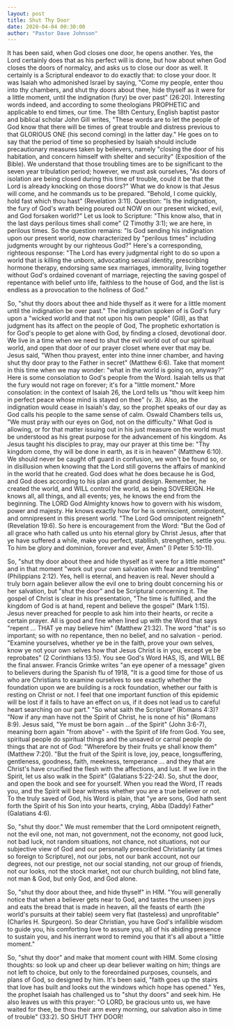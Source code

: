 ```yaml
---
layout: post
title: Shut Thy Door 
date: 2020-04-04 00:30:00
author: "Pastor Dave Johnson"
---
```


It has been said, when God closes one door, he opens another.  Yes, the Lord certainly does that as his perfect will is done, but how about when God closes the doors of normalcy, and asks us to close our door as well.  It certainly is a Scriptural endeavor to do exactly that: to close your door.  It was Isaiah who admonished Israel by saying, "Come my people, enter thou into thy chambers, and shut thy doors about thee, hide thyself as it were for a little moment, until the indignation (fury) be over past" (26:20). Interesting words indeed, and according to some theologians PROPHETIC and applicable to end times, our time.  The 18th Century, English baptist pastor and biblical scholar John Gill writes, "These words are to let the people of God know that there will be times of great trouble and distress previous to that GLORIOUS ONE (his second coming) in the latter day."  He goes on to say that the period of time so prophesied by Isaiah should include precautionary measures taken by believers, namely "closing the door of his habitation, and concern himself with shelter and security"  (Exposition of the Bible).   We understand that those troubling times are to be significant to the seven year tribulation period; however, we must ask ourselves, "As doors of isolation are being closed during this time of trouble, could it be that the Lord is already knocking on those doors?"   What we do know is that Jesus will come, and he commands us to be prepared.  "Behold, I come quickly, hold fast which thou hast" (Revelation 3:11).   Question: "Is the indignation, the fury of God's wrath being poured out NOW on our present wicked, evil, and God forsaken world?"  Let us look to Scripture: "This know also, that in the last days perilous times shall come" (2 Timothy 3:1); we are here, in perilous times.  So the question remains: "Is God sending his indignation upon our present world, now characterized by "perilous times" including judgments wrought by our righteous God?"   Here's a corresponding, righteous response: "The Lord has every judgmental right to do so upon a world that is killing the unborn, advocating sexual identity, prescribing hormone therapy, endorsing same sex marriages, immorality,  living together without God's ordained covenant of marriage, rejecting the saving gospel of repentance with belief unto life,  faithless to the house of God, and the list is endless as a provocation to the holiness of God." 

So, "shut thy doors about thee and hide thyself as it were for a little moment until the indignation be over past."  The indignation spoken of is God's fury upon a "wicked world and that not upon his own people" (Gill), as that judgment has its affect on the people of God,  The prophetic exhortation is for God's people to get alone with God, by finding a closed, devotional door.  We live in a time when we need to shut the evil world out of our spiritual world, and open that door of our prayer closet where ever that may be.  Jesus said, "When thou prayest, enter into thine inner chamber, and having shut thy door pray to the Father in secret" (Matthew 6:6). Take that moment in this time when we may wonder: "what in the world is going on, anyway?"  Here is some consolation to God's people from the Word.  Isaiah tells us that the fury would not rage on forever; it's for a "little moment."   More consolation: in the context of Isaiah 26, the Lord tells us "thou wilt keep him in perfect peace whose mind is stayed on thee" (v. 3).  Also, as the indignation would cease in Isaiah's day, so the prophet speaks of our day as God calls his people to the same sense of calm.  Oswald Chambers tells us, "We must pray with our eyes on God, not on the difficulty."   What God is allowing, or for that matter issuing out in his just measure on the world must be understood as his great purpose for the advancement of his kingdom.  As Jesus taught his disciples to pray, may our prayer at this time be: "Thy kingdom come, thy will be done in earth, as it is in heaven" (Matthew 6:10).  We should never be caught off guard in confusion, we won't be found so, or in disillusion when knowing that the Lord still governs the affairs of mankind in the world that he created.  God does what he does because he is God, and God does according to his plan and grand design.  Remember, he created the world, and WILL control the world, as being SOVEREIGN.  He knows all, all things, and all events; yes, he knows the end from the beginning.  The LORD God Almighty knows how to govern with his wisdom, power and majesty.  He knows exactly how for he is omniscient, omnipotent, and omnipresent in this present world.  "The Lord God omnipotent reigneth" (Revelation 19:6).  So here is encouragement from the Word:  "But the God of all grace who hath called us unto his eternal glory by Christ Jesus, after that ye have suffered a while, make you perfect, stabllish, strengthen, settle you.  To him be glory and dominion, forever and ever, Amen" (I Peter 5:10-11).

So, "shut thy door about thee and hide thyself as it were for a little moment" and in that moment "work out  your own salvation with fear and trembling" (Philippians 2:12).  Yes, hell is eternal, and heaven is real. Never should a truly born again believer allow the evil one to bring doubt concerning his or her salvation, but "shut the door" and be Scriptural concerning it.  The gospel of Christ is clear in his presentation, "The time is fulfilled, and the kingdom of God is at hand, repent and believe the gospel" (Mark 1:15).  Jesus never preached for people to ask him into their hearts, or recite a certain prayer.  All is good and fine when lined up with the Word that says "repent ... THAT ye may believe him" (Matthew 21:32).  The word "that" is so important; so with no repentance, then no belief, and no salvation - period.  "Examine yourselves, whether ye be in the faith, prove your own selves, know ye not your own selves how that Jesus Christ is in you, except ye be reprobates" (2 Corinthians 13:5).  You see God's Word HAS, IS, and WILL BE the final answer.  Francis Grimke writes "an eye opener of a message" given to believers during the Spanish flu of 1918, "It is a good time for those of us who are Christians to examine ourselves to see exactly whether the foundation upon we are building is a rock foundation, whether our faith is resting on Christ or not.  I feel that one important function of this epidemic will be lost if it fails to have an effect on us, if it does not lead us to careful heart searching on our part."  "So what saith the Scripture" (Romans 4:3)?  "Now if any man have not the Spirit of Christ, he is none of his" (Romans 8:9).  Jesus said, "Ye must be born again ...of the Spirit" (John 3:6-7), meaning born again "from above" - with the Spirit of life from God.  You see, spiritual people do spiritual things and the unsaved or carnal people do things that are not of God: "Wherefore by their fruits ye shall know them" (Matthew 7:20).  "But the fruit of the Spirit is love, joy, peace, longsuffering, gentleness, goodness, faith, meekness, temperance ... and they that are Christ's have crucified the flesh with the affections, and lust.  If we live in the Spirit, let us also walk in the Spirit" (Galatians 5:22-24).  So, shut the door, and open the book and see for yourself.  When you read the Word, IT reads you, and the Spirit will bear witness whether you are a true believer or not.   To the truly saved of God, his Word is plain, that "ye are sons, God hath sent forth the Spirit of his Son into your hearts, crying, Abba  (Daddy) Father" (Galatians 4:6).

So, "shut thy door."  We must remember that the Lord omnipotent reigneth, not the evil one, not man, not government, not the economy, not good luck, not bad luck, not random situations, not chance, not situations, not our subjective view of God and our personally prescribed Christianity (at times so foreign to Scripture), not our jobs, not our bank account, not our degrees, not our prestige, not our social standing, not our group of friends, not our looks, not the stock market, not our church building, not blind fate, not man & God, but only God, and God alone.

So, "shut thy door about thee, and hide thyself" in HIM.  "You will generally notice that when a believer gets near to God, and tastes the unseen joys and eats the bread that is made in heaven, all the feasts of earth (the world's pursuits at their table) seem very flat (tasteless) and unprofitable" (Charles H. Spurgeon).  So dear Christian, you have God's infallible wisdom to guide you, his comforting love to assure you, all of his abiding presence to sustain you, and his inerrant word to remind you that it's all about a "little moment."  

So, "shut thy door" and make that moment count with HIM.  Some closing thoughts: so look up and cheer up dear believer waiting on him; things are not left to choice, but only to the foreordained purposes, counsels, and plans of God, so designed by him.  It's been said, "faith goes up the stairs that love has built and looks out the windows which hope has opened."  Yes, the prophet Isaiah has challenged us to "shut thy doors" and seek him.  He also leaves us with this prayer: "O LORD, be gracious unto us, we have waited for thee, be thou their arm every morning, our salvation also in time of trouble" (33:2).  SO SHUT THY DOOR!